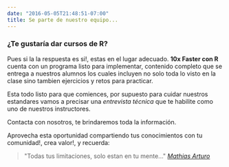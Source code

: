 ```yaml
---
date: "2016-05-05T21:48:51-07:00"
title: Se parte de nuestro equipo...
---
```


### ¿Te gustaría dar cursos de R? 

Pues si la la respuesta es si!, estas en el lugar adecuado. **10x Faster con R** cuenta con un programa listo para implementar, contenido completo que se entrega a nuestros alumnos los cuales incluyen no solo toda lo visto en la clase sino tambien ejercicios y retos para practicar.

Esta todo listo para que comiences, por supuesto para cuidar nuestros estandares vamos a precisar una _entrevista técnica_ que te habilite como uno de nuestros instructores.

Contacta con nosotros, te brindaremos toda la información.

Aprovecha esta oportunidad compartiendo tus conocimientos con tu comunidad!, crea valor!, y recuerda:

> "Todas tus limitaciones, solo estan en tu mente..."
[_Mathias Arturo_](https://www.mattdoamaral.com)



